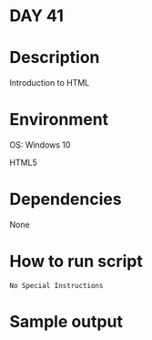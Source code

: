 
# DAY 41

# Description
Introduction to HTML

# Environment
OS: Windows 10

HTML5

# Dependencies
None

# How to run script
```
No Special Instructions
```

# Sample output
```

```
